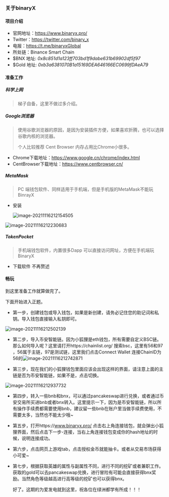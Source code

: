 ### 关于binaryX

#### 项目介绍

- 官网地址：https://www.binaryx.pro/
- Twitter：https://twitter.com/binary_x
- 电报：https://t.me/binaryxGlobal
- 所处链：Binance Smart Chain
- $BNX 地址: *0x8c851d1a123ff703bd1f9dabe631b69902df5f97*
- $Gold 地址: *0xb3a6381070B1a15169DEA646166EC0699fDAeA79*

#### 准备工作

##### 科学上网

> 梯子自备，这里不做过多介绍。

##### Google浏览器

> 使用谷歌浏览器的原因，是因为安装插件方便，如果喜欢折腾，也可以选择谷歌内核的浏览器。
>
> 个人比较推荐 Cent Browser 内存占用比Chrome小很多。

- Chrome下载地址：https://www.google.cn/chrome/index.html
- CentBrowser下载地址：https://www.centbrowser.cn/

##### MetaMask

> PC 端钱包软件、同样适用于手机端，但是手机版的MetaMask不能玩BinrayX

- 安装

  ![image-20211116212154505](C:\Users\kunkka\AppData\Roaming\Typora\typora-user-images\image-20211116212154505.png)

![image-20211116212230683](C:\Users\kunkka\AppData\Roaming\Typora\typora-user-images\image-20211116212230683.png)

##### TokenPocket

> 手机端钱包软件，内置很多Dapp 可以直接访问网址，方便在手机端玩BinaryX

- 下载软件 不再赘述

#### 畅玩

到这里准备工作就算做完了。

下面开始进入正题。

- 第一步，创建钱包或导入钱包，如果是新创建，请务必记住您的助记词和私钥。导入钱包直接输入私钥即可。

  

![image-20211116212502139](C:\Users\kunkka\AppData\Roaming\Typora\typora-user-images\image-20211116212502139.png)

- 第二步，导入币安智能链。因为小狐狸是eth钱包，所有需要自定义BSC链。那么如何导入呢？这里请打开https://chainlist.org/ 搜索bsc，这里有56和97 ，56属于主链，97是测试链，这里我们点击Connect Wallet 连接ChainID为56的![image-20211116212742871](C:\Users\kunkka\AppData\Roaming\Typora\typora-user-images\image-20211116212742871.png)

- 第三步，现在我们的小狐狸钱包里面应该会出现这样的界面，请注意上面的主链是否为币安智能链，如果不是，点击切换。

![image-20211116212937732](C:\Users\kunkka\AppData\Roaming\Typora\typora-user-images\image-20211116212937732.png)

- 第四步，转入一些bnb和bnx，可以通过pancakeswap进行兑换，或者通过币安交易所买进bnb或者bnx转入。这里提示一下，因为是币安智能链，所以所有操作手续费都需要使用bnb，建议留一些bnb在账户里当做手续费使用，不需要太多，当然也不能太少哦~

- 第五步，打开https://www.binaryx.pro/ 点击右上角连接钱包，就会弹出小狐狸界面，然后点击下一步-连接，当右上角连接钱包变成你的hash地址的时候，说明连接成功。

- 第六步，点击网页上游戏tab，点击授权金币就能抽卡。或者从交易市场获得小可爱~

- 第七步，根据获取英雄的属性与副属性不同，进行不同的挖矿或者兼职工作。获取的gold可以去pancakeswap兑换，进行冒险有可能会直接获得bnx奖励。当然角色等级越高进行高等级的挖矿也可以获得bnx。

  好了。这期的为爱发电就到这里，祝各位在绿洲都学有所成！！！

